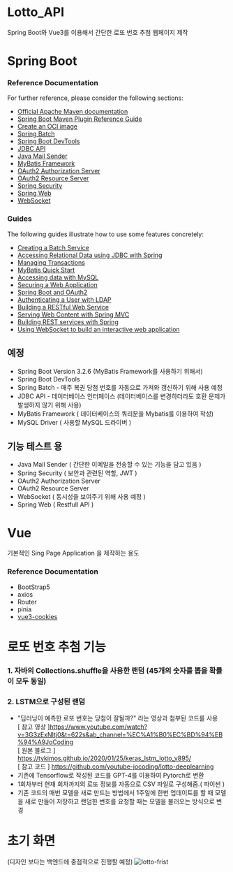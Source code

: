 # Lotto_API

Spring Boot와 Vue3를 이용해서 간단한 로또 번호 추첨 웹페이지 제작

# Spring Boot

### Reference Documentation

For further reference, please consider the following sections:

-   [Official Apache Maven documentation](https://maven.apache.org/guides/index.html)
-   [Spring Boot Maven Plugin Reference Guide](https://docs.spring.io/spring-boot/docs/3.2.6/maven-plugin/reference/html/)
-   [Create an OCI image](https://docs.spring.io/spring-boot/docs/3.2.6/maven-plugin/reference/html/#build-image)
-   [Spring Batch](https://docs.spring.io/spring-boot/docs/3.2.6/reference/htmlsingle/index.html#howto.batch)
-   [Spring Boot DevTools](https://docs.spring.io/spring-boot/docs/3.2.6/reference/htmlsingle/index.html#using.devtools)
-   [JDBC API](https://docs.spring.io/spring-boot/docs/3.2.6/reference/htmlsingle/index.html#data.sql)
-   [Java Mail Sender](https://docs.spring.io/spring-boot/docs/3.2.6/reference/htmlsingle/index.html#io.email)
-   [MyBatis Framework](https://mybatis.org/spring-boot-starter/mybatis-spring-boot-autoconfigure/)
-   [OAuth2 Authorization Server](https://docs.spring.io/spring-boot/docs/3.2.6/reference/htmlsingle/index.html#web.security.oauth2.authorization-server)
-   [OAuth2 Resource Server](https://docs.spring.io/spring-boot/docs/3.2.6/reference/htmlsingle/index.html#web.security.oauth2.server)
-   [Spring Security](https://docs.spring.io/spring-boot/docs/3.2.6/reference/htmlsingle/index.html#web.security)
-   [Spring Web](https://docs.spring.io/spring-boot/docs/3.2.6/reference/htmlsingle/index.html#web)
-   [WebSocket](https://docs.spring.io/spring-boot/docs/3.2.6/reference/htmlsingle/index.html#messaging.websockets)

### Guides

The following guides illustrate how to use some features concretely:

-   [Creating a Batch Service](https://spring.io/guides/gs/batch-processing/)
-   [Accessing Relational Data using JDBC with Spring](https://spring.io/guides/gs/relational-data-access/)
-   [Managing Transactions](https://spring.io/guides/gs/managing-transactions/)
-   [MyBatis Quick Start](https://github.com/mybatis/spring-boot-starter/wiki/Quick-Start)
-   [Accessing data with MySQL](https://spring.io/guides/gs/accessing-data-mysql/)
-   [Securing a Web Application](https://spring.io/guides/gs/securing-web/)
-   [Spring Boot and OAuth2](https://spring.io/guides/tutorials/spring-boot-oauth2/)
-   [Authenticating a User with LDAP](https://spring.io/guides/gs/authenticating-ldap/)
-   [Building a RESTful Web Service](https://spring.io/guides/gs/rest-service/)
-   [Serving Web Content with Spring MVC](https://spring.io/guides/gs/serving-web-content/)
-   [Building REST services with Spring](https://spring.io/guides/tutorials/rest/)
-   [Using WebSocket to build an interactive web application](https://spring.io/guides/gs/messaging-stomp-websocket/)

## 예정

-   Spring Boot Version 3.2.6 (MyBatis Framework를 사용하기 위해서)
-   Spring Boot DevTools
-   Spring Batch - 매주 복권 당첨 번호를 자동으로 가져와 갱신하기 위해 사용 예정
-   JDBC API - 데이터베이스 인터페이스 (데이터베이스를 변경하더라도 호환 문제가 발생하지 않기 위해 사용)
-   MyBatis Framework ( 데이터베이스의 쿼리문을 Mybatis를 이용하여 작성)
-   MySQL Driver ( 사용할 MySQL 드라이버 )

## 기능 테스트 용

-   Java Mail Sender ( 간단한 이메일을 전송할 수 있는 기능을 담고 있음 )
-   Spring Security ( 보안과 관련된 역할, JWT )
-   OAuth2 Authorization Server
-   OAuth2 Resource Server
-   WebSocket ( 동시성을 보여주기 위해 사용 예정 )
-   Spring Web ( Restfull API )

# Vue

기본적인 Sing Page Application 을 제작하는 용도

### Reference Documentation

-   BootStrap5
-   axios
-   Router
-   pinia
-   [vue3-cookies](https://www.npmjs.com/package/vue3-cookies)

# 로또 번호 추첨 기능

### 1. 자바의 Collections.shuffle을 사용한 랜덤 (45개의 숫자를 뽑을 확률이 모두 동일)

### 2. LSTM으로 구성된 랜덤

-   "딥러닝이 예측한 로또 번호는 당첨이 잘될까?" 라는 영상과 첨부된 코드를 사용  
    [ 참고 영상 ]https://www.youtube.com/watch?v=3G3zExNItj0&t=622s&ab_channel=%EC%A1%B0%EC%BD%94%EB%94%A9JoCoding  
    [ 원본 블로그 ] https://tykimos.github.io/2020/01/25/keras_lstm_lotto_v895/  
    [ 참고 코드 ] https://github.com/youtube-jocoding/lotto-deeplearning
-   기존에 Tensorflow로 작성된 코드를 GPT-4를 이용하여 Pytorch로 변환
-   1회차부터 현재 회차까지의 로또 정보를 자동으로 CSV 파일로 구성해줌.( 파이썬 )
-   기존 코드의 매번 모델을 새로 만드는 방법에서 1주일에 한번 업데이트를 할 때 모델을 새로 만들어 저장하고 랜덤한 번호를 요청할 때는 모델을 불러오는 방식으로 변경

# 초기 화면

(디자인 보다는 백엔드에 중점적으로 진행할 예정)
![lotto-frist](https://github.com/Roista57/Lotto_API/assets/91594792/cc9d7fa4-d640-4a49-940a-8db1cacb1eb6)
